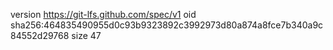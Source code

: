 version https://git-lfs.github.com/spec/v1
oid sha256:464835490955d0c93b9323892c3992973d80a874a8fce7b340a9c84552d29768
size 47
